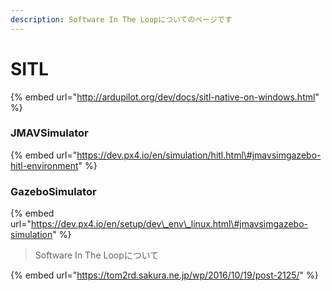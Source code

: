 ```yaml
---
description: Software In The Loopについてのページです
---
```


# SITL

{% embed url="http://ardupilot.org/dev/docs/sitl-native-on-windows.html" %}



### JMAVSimulator

{% embed url="https://dev.px4.io/en/simulation/hitl.html\#jmavsimgazebo-hitl-environment" %}



### GazeboSimulator

{% embed url="https://dev.px4.io/en/setup/dev\_env\_linux.html\#jmavsimgazebo-simulation" %}











> Software In The Loopについて

{% embed url="https://tom2rd.sakura.ne.jp/wp/2016/10/19/post-2125/" %}

